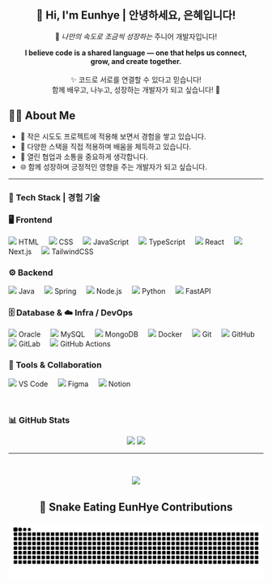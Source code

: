 <!-- 메인 인사 -->
<div align="center">

<h2>👋 Hi, I'm Eunhye | 안녕하세요, 은혜입니다!</h2>

<p>
  🚀 <em>나만의 속도로 조금씩 성장하는</em> 주니어 개발자입니다! 
</p>

<p>
  <strong>I believe code is a shared language — one that helps us connect,<br>
  grow, and create together.</strong><br><br>
  ✨ 코드로 서로를 연결할 수 있다고 믿습니다!<br>
  함께 배우고, 나누고, 성장하는 개발자가 되고 싶습니다! 🌱
</p>

</div>

## 👩‍💻 About Me

- 🔨 작은 시도도 프로젝트에 적용해 보면서 경험을 쌓고 있습니다.  
- 📘 다양한 스택을 직접 적용하며 배움을 체득하고 있습니다.  
- 🤝 열린 협업과 소통을 중요하게 생각합니다.  
- 🌐 함께 성장하며 긍정적인 영향을 주는 개발자가 되고 싶습니다.

---


### 🧰 Tech Stack | 경험 기술

### 🖥 Frontend
<p style="margin:12px 0;">
  <img src="https://skillicons.dev/icons?i=html" height="16"/> HTML &nbsp;&nbsp;&nbsp;
  <img src="https://skillicons.dev/icons?i=css" height="16"/> CSS &nbsp;&nbsp;&nbsp;
  <img src="https://skillicons.dev/icons?i=js" height="16"/> JavaScript &nbsp;&nbsp;&nbsp;
  <img src="https://skillicons.dev/icons?i=ts" height="16"/> TypeScript &nbsp;&nbsp;&nbsp;
  <img src="https://skillicons.dev/icons?i=react" height="16"/> React &nbsp;&nbsp;&nbsp;
  <img src="https://skillicons.dev/icons?i=next" height="16"/> Next.js &nbsp;&nbsp;&nbsp;
  <img src="https://skillicons.dev/icons?i=tailwind" height="16"/> TailwindCSS
</p>


### ⚙️ Backend
<p style="margin:12px 0;">
  <img src="https://skillicons.dev/icons?i=java" height="16"/> Java &nbsp;&nbsp;&nbsp;
  <img src="https://skillicons.dev/icons?i=spring" height="16"/> Spring &nbsp;&nbsp;&nbsp;
  <img src="https://skillicons.dev/icons?i=nodejs" height="16"/> Node.js &nbsp;&nbsp;&nbsp;
  <img src="https://skillicons.dev/icons?i=python" height="16"/> Python &nbsp;&nbsp;&nbsp;
  <img src="https://skillicons.dev/icons?i=fastapi" height="16"/> FastAPI &nbsp;&nbsp;&nbsp;

</p>


### 🗄️ Database & ☁️ Infra / DevOps
<p style="margin:12px 0;">
  <img src="https://img.shields.io/badge/Oracle-F80000?style=flat&logo=oracle&logoColor=white" height="15"/> Oracle &nbsp;&nbsp;&nbsp;
  <img src="https://skillicons.dev/icons?i=mysql" height="16"/> MySQL &nbsp;&nbsp;&nbsp;
  <img src="https://skillicons.dev/icons?i=mongodb" height="16"/> MongoDB &nbsp;&nbsp;&nbsp;
  <img src="https://skillicons.dev/icons?i=docker" height="16"/> Docker &nbsp;&nbsp;&nbsp;
  <img src="https://skillicons.dev/icons?i=git" height="16"/> Git &nbsp;&nbsp;&nbsp;
  <img src="https://skillicons.dev/icons?i=github" height="16"/> GitHub &nbsp;&nbsp;&nbsp;
  <img src="https://skillicons.dev/icons?i=gitlab" height="16"/> GitLab &nbsp;&nbsp;&nbsp;
  <img src="https://skillicons.dev/icons?i=githubactions" height="16"/> GitHub Actions &nbsp;&nbsp;&nbsp;
</p>



### 🎨 Tools & Collaboration
<p style="margin:12px 0;">
  <img src="https://skillicons.dev/icons?i=vscode" height="16"/> VS Code &nbsp;&nbsp;&nbsp;
  <img src="https://skillicons.dev/icons?i=figma" height="16"/> Figma &nbsp;&nbsp;&nbsp;
  <img src="https://skillicons.dev/icons?i=notion" height="16"/> Notion
</p>


<br />

### 📊 GitHub Stats
<p align="center">
  <img 
    src="https://github-readme-stats.vercel.app/api?username=eeeunhey&show_icons=true&hide_border=true&bg_color=45,C9E4F3,FFF3D6,FAD4AF&title_color=E36C2F&icon_color=F18E4B&text_color=D85A2A&border_radius=20&cache_seconds=21600&v=20251008"height="165" />
  <img 
    src="https://github-readme-stats.vercel.app/api/top-langs/?username=eeeunhey&layout=compact&hide_border=true&bg_color=45,C9E4F3,FFF3D6,FAD4AF&title_color=E36C2F&text_color=D85A2A&border_radius=20&cache_seconds=21600&v=20251008"height="165" />
</p>


---


<br/>
<p align="center">
<a href="https://github.com/devxb/gitanimals">

  <a href="https://github.com/devxb/gitanimals">
    <img src="https://render.gitanimals.org/farms/eeeunhey?v=202510082120"/>
  </a>
</a>
<p align="center">



<div align="center">

## 🐍 Snake Eating EunHye Contributions

<picture>
  <source media="(prefers-color-scheme: dark)" srcset="https://raw.githubusercontent.com/eeeunhey/eeeunhey/output/github-contribution-grid-snake-dark.svg" />
  <source media="(prefers-color-scheme: light)" srcset="https://raw.githubusercontent.com/eeeunhey/eeeunhey/output/github-contribution-grid-snake.svg" />
  <img alt="github-snake" src="https://raw.githubusercontent.com/eeeunhey/eeeunhey/output/github-contribution-grid-snake.svg" />
</picture>

</div>
